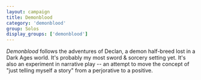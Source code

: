 ```yaml
---
layout: campaign
title: Demonblood
category: 'demonblood'
group: Solos
display_groups: ['demonblood']
---
```


*Demonblood* follows the adventures of Declan, a demon half-breed lost in a Dark Ages world. It's probably my most sword &amp; sorcery setting yet. It's also an experiment in narrative play -- an attempt to move the concept of "just telling myself a story" from a perjorative to a positive.
